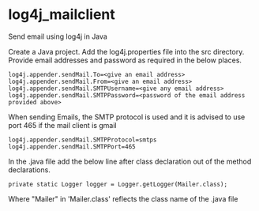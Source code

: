 # log4j_mailclient
Send email using log4j in Java

Create a Java project.
Add the log4j.properties file into the src directory.
Provide email addresses and password as required in the below places.

    log4j.appender.sendMail.To=<give an email address>
    log4j.appender.sendMail.From=<give an email address>
    log4j.appender.sendMail.SMTPUsername=<give any email address>
    log4j.appender.sendMail.SMTPPassword=<password of the email address provided above>

When sending Emails, the SMTP protocol is used and it is advised to use port 465 if the mail client is gmail

    log4j.appender.sendMail.SMTPProtocol=smtps
    log4j.appender.sendMail.SMTPPort=465

In the .java file add the below line after class declaration out of the method declarations.

    private static Logger logger = Logger.getLogger(Mailer.class);
 
Where "Mailer" in 'Mailer.class' reflects the class name of the .java file






